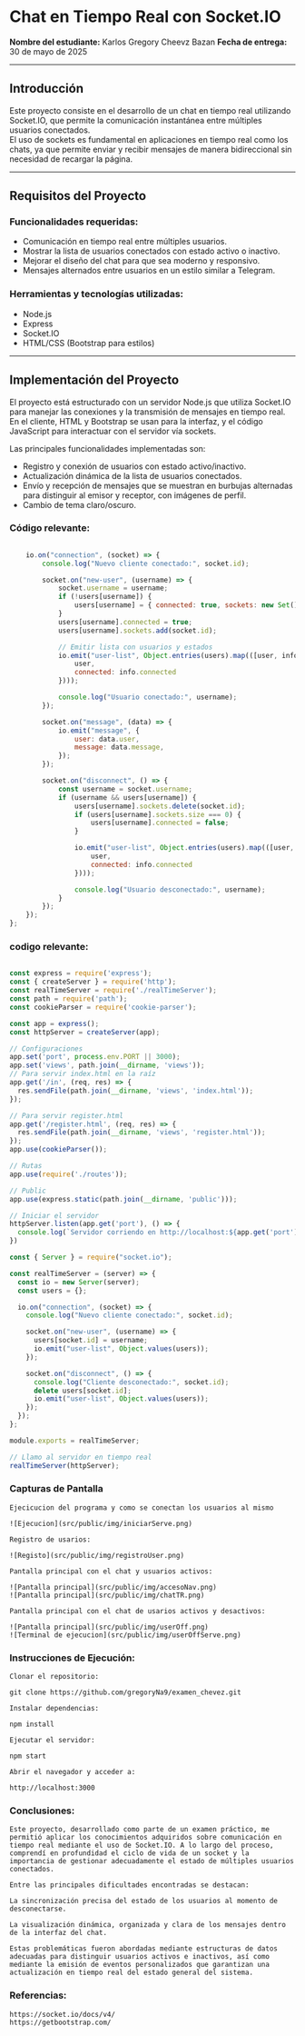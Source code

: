 # Chat en Tiempo Real con Socket.IO

**Nombre del estudiante:** Karlos Gregory Cheevz Bazan
**Fecha de entrega:** 30 de mayo de 2025

---

## Introducción

Este proyecto consiste en el desarrollo de un chat en tiempo real utilizando Socket.IO, que permite la comunicación instantánea entre múltiples usuarios conectados.  
El uso de sockets es fundamental en aplicaciones en tiempo real como los chats, ya que permite enviar y recibir mensajes de manera bidireccional sin necesidad de recargar la página.

---

## Requisitos del Proyecto

### Funcionalidades requeridas:
- Comunicación en tiempo real entre múltiples usuarios.
- Mostrar la lista de usuarios conectados con estado activo o inactivo.
- Mejorar el diseño del chat para que sea moderno y responsivo.
- Mensajes alternados entre usuarios en un estilo similar a Telegram.

### Herramientas y tecnologías utilizadas:
- Node.js
- Express
- Socket.IO
- HTML/CSS (Bootstrap para estilos)

---

## Implementación del Proyecto

El proyecto está estructurado con un servidor Node.js que utiliza Socket.IO para manejar las conexiones y la transmisión de mensajes en tiempo real.  
En el cliente, HTML y Bootstrap se usan para la interfaz, y el código JavaScript para interactuar con el servidor vía sockets.

Las principales funcionalidades implementadas son:  
- Registro y conexión de usuarios con estado activo/inactivo.  
- Actualización dinámica de la lista de usuarios conectados.  
- Envío y recepción de mensajes que se muestran en burbujas alternadas para distinguir al emisor y receptor, con imágenes de perfil.  
- Cambio de tema claro/oscuro.  

### Código relevante:
```js (realTimeServer): 

    io.on("connection", (socket) => {
        console.log("Nuevo cliente conectado:", socket.id);

        socket.on("new-user", (username) => {
            socket.username = username;
            if (!users[username]) {
                users[username] = { connected: true, sockets: new Set() };
            }
            users[username].connected = true;
            users[username].sockets.add(socket.id);

            // Emitir lista con usuarios y estados
            io.emit("user-list", Object.entries(users).map(([user, info]) => ({
                user,
                connected: info.connected
            })));

            console.log("Usuario conectado:", username);
        });

        socket.on("message", (data) => {
            io.emit("message", {
                user: data.user,
                message: data.message,
            });
        });

        socket.on("disconnect", () => {
            const username = socket.username;
            if (username && users[username]) {
                users[username].sockets.delete(socket.id);
                if (users[username].sockets.size === 0) {
                    users[username].connected = false;
                }

                io.emit("user-list", Object.entries(users).map(([user, info]) => ({
                    user,
                    connected: info.connected
                })));

                console.log("Usuario desconectado:", username);
            }
        });
    });
};
```
### codigo relevante: 

```js (realTimeServer):

const express = require('express');
const { createServer } = require('http');
const realTimeServer = require('./realTimeServer');
const path = require('path');
const cookieParser = require('cookie-parser');

const app = express();
const httpServer = createServer(app);

// Configuraciones
app.set('port', process.env.PORT || 3000);
app.set('views', path.join(__dirname, 'views'));
// Para servir index.html en la raíz
app.get('/in', (req, res) => {
  res.sendFile(path.join(__dirname, 'views', 'index.html'));
});

// Para servir register.html
app.get('/register.html', (req, res) => {
  res.sendFile(path.join(__dirname, 'views', 'register.html'));
});
app.use(cookieParser());

// Rutas
app.use(require('./routes'));

// Public
app.use(express.static(path.join(__dirname, 'public')));

// Iniciar el servidor
httpServer.listen(app.get('port'), () => {
  console.log(`Servidor corriendo en http://localhost:${app.get('port')}`);
})

const { Server } = require("socket.io");

const realTimeServer = (server) => {
  const io = new Server(server);
  const users = {};

  io.on("connection", (socket) => {
    console.log("Nuevo cliente conectado:", socket.id);

    socket.on("new-user", (username) => {
      users[socket.id] = username;
      io.emit("user-list", Object.values(users));
    });

    socket.on("disconnect", () => {
      console.log("Cliente desconectado:", socket.id);
      delete users[socket.id];
      io.emit("user-list", Object.values(users));
    });
  });
};

module.exports = realTimeServer;

// Llamo al servidor en tiempo real
realTimeServer(httpServer);

```


### Capturas de Pantalla
```Imagenes de ejecucion:
Ejecicucion del programa y como se conectan los usuarios al mismo

![Ejecucion](src/public/img/iniciarServe.png)

Registro de usarios:

![Registo](src/public/img/registroUser.png)

Pantalla principal con el chat y usuarios activos:

![Pantalla principal](src/public/img/accesoNav.png)
![Pantalla principal](src/public/img/chatTR.png)

Pantalla principal con el chat de usarios activos y desactivos:

![Pantalla principal](src/public/img/userOff.png)
![Terminal de ejecucion](src/public/img/userOffServe.png)
```

### Instrucciones de Ejecución:
```
Clonar el repositorio:

git clone https://github.com/gregoryNa9/examen_chevez.git

Instalar dependencias:

npm install

Ejecutar el servidor:

npm start

Abrir el navegador y acceder a:

http://localhost:3000

```

### Conclusiones:
```
Este proyecto, desarrollado como parte de un examen práctico, me permitió aplicar los conocimientos adquiridos sobre comunicación en tiempo real mediante el uso de Socket.IO. A lo largo del proceso, comprendí en profundidad el ciclo de vida de un socket y la importancia de gestionar adecuadamente el estado de múltiples usuarios conectados.

Entre las principales dificultades encontradas se destacan:

La sincronización precisa del estado de los usuarios al momento de desconectarse.

La visualización dinámica, organizada y clara de los mensajes dentro de la interfaz del chat.

Estas problemáticas fueron abordadas mediante estructuras de datos adecuadas para distinguir usuarios activos e inactivos, así como mediante la emisión de eventos personalizados que garantizan una actualización en tiempo real del estado general del sistema.
```

### Referencias:
```
https://socket.io/docs/v4/
https://getbootstrap.com/
```